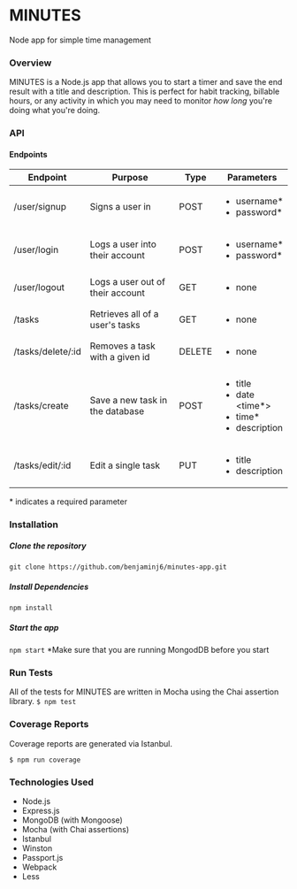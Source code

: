# MINUTES
Node app for simple time management

### Overview

MINUTES is a Node.js app that allows you to start a timer and save the end result with a title and description. This is perfect for habit tracking, billable hours, or any activity in which you may need to monitor *how long* you're doing what you're doing.

### API

#### Endpoints

| Endpoint          | Purpose                          | Type   | Parameters                                      |
| -----------       | ---------------                  | -----  | ----------------------------------------------- | 
| /user/signup      | Signs a user in                  | POST   | <ul><li>username\*</li><li>password\*</li></ul> | 
| /user/login       | Logs a user into their account   | POST   | <ul><li>username\*</li><li>password\*</li></ul> |
| /user/logout      | Logs a user out of their account | GET    | <ul><li>none</li></ul>                          |
| /tasks            | Retrieves all of a user's tasks  | GET    | <ul><li>none</ul></li>                          |
| /tasks/delete/:id | Removes a task with a given id   | DELETE | <ul><li>none</li></ul>                          | 
| /tasks/create     | Save a new task in the database  | POST   | <ul><li>title</li><li>date</li><time\*><li>time\*</li><li>description</li></ul> |
| /tasks/edit/:id   | Edit a single task               | PUT    | <ul><li>title</li><li>description</li></ul>     | 
\* indicates a required parameter

### Installation
##### Clone the repository
`git clone https://github.com/benjaminj6/minutes-app.git`

##### Install Dependencies
`npm install`

##### Start the app
`npm start`
*Make sure that you are running MongodDB before you start

### Run Tests
All of the tests for MINUTES are written in Mocha using the Chai assertion library.
`$ npm test`

### Coverage Reports
Coverage reports are generated via Istanbul.

`$ npm run coverage`

### Technologies Used

* Node.js
* Express.js
* MongoDB (with Mongoose)
* Mocha (with Chai assertions)
* Istanbul
* Winston
* Passport.js
* Webpack
* Less






